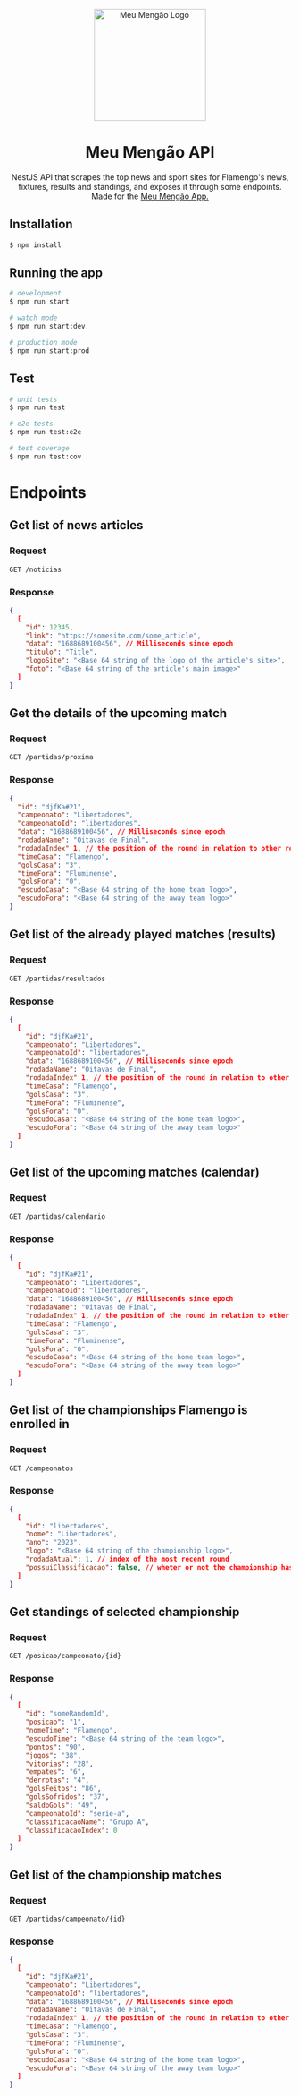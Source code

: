 <p align="center">
  <img src="./logo.png?raw=true" width="200" alt="Meu Mengão Logo" />
</p>

<h1 align="center"> Meu Mengão API </h1>

<p align="center">
NestJS API that scrapes the top news and sport sites for Flamengo's news, fixtures, results and standings, and exposes it through some endpoints.
Made for the  
<a href="https://github.com/joaopegoraro/meu-mengao">Meu Mengão App.</a></p>


## Installation

```bash
$ npm install
```

## Running the app

```bash
# development
$ npm run start

# watch mode
$ npm run start:dev

# production mode
$ npm run start:prod
```

## Test

```bash
# unit tests
$ npm run test

# e2e tests
$ npm run test:e2e

# test coverage
$ npm run test:cov
```

# Endpoints


## Get list of news articles

### Request

`GET /noticias`

### Response
```json
{
  [
    "id": 12345,
    "link": "https://somesite.com/some_article",
    "data": "1688689100456", // Milliseconds since epoch
    "titulo": "Title",
    "logoSite": "<Base 64 string of the logo of the article's site>",
    "foto": "<Base 64 string of the article's main image>"
  ]
}
```

## Get the details of the upcoming match

### Request

`GET /partidas/proxima`

### Response
```json
{
  "id": "djfKa#21",
  "campeonato": "Libertadores",
  "campeonatoId": "libertadores",
  "data": "1688689100456", // Milliseconds since epoch
  "rodadaName": "Oitavas de Final",
  "rodadaIndex" 1, // the position of the round in relation to other rounds, 0 is the oldest round
  "timeCasa": "Flamengo",
  "golsCasa": "3",
  "timeFora": "Fluminense",
  "golsFora": "0",
  "escudoCasa": "<Base 64 string of the home team logo>",
  "escudoFora": "<Base 64 string of the away team logo>"
}
```

## Get list of the already played matches (results)

### Request

`GET /partidas/resultados`

### Response
```json
{
  [
    "id": "djfKa#21",
    "campeonato": "Libertadores",
    "campeonatoId": "libertadores",
    "data": "1688689100456", // Milliseconds since epoch
    "rodadaName": "Oitavas de Final",
    "rodadaIndex" 1, // the position of the round in relation to other rounds, 0 is the oldest round
    "timeCasa": "Flamengo",
    "golsCasa": "3",
    "timeFora": "Fluminense",
    "golsFora": "0",
    "escudoCasa": "<Base 64 string of the home team logo>",
    "escudoFora": "<Base 64 string of the away team logo>"
  ]
}
```

## Get list of the upcoming matches (calendar)

### Request

`GET /partidas/calendario`

### Response
```json
{
  [
    "id": "djfKa#21",
    "campeonato": "Libertadores",
    "campeonatoId": "libertadores",
    "data": "1688689100456", // Milliseconds since epoch
    "rodadaName": "Oitavas de Final",
    "rodadaIndex" 1, // the position of the round in relation to other rounds, 0 is the oldest round
    "timeCasa": "Flamengo",
    "golsCasa": "3",
    "timeFora": "Fluminense",
    "golsFora": "0",
    "escudoCasa": "<Base 64 string of the home team logo>",
    "escudoFora": "<Base 64 string of the away team logo>"
  ]
}
```


## Get list of the championships Flamengo is enrolled in

### Request

`GET /campeonatos`

### Response
```json
{
  [
    "id": "libertadores",
    "nome": "Libertadores", 
    "ano": "2023", 
    "logo": "<Base 64 string of the championship logo>",
    "rodadaAtual": 1, // index of the most recent round
    "possuiClassificacao": false, // wheter or not the championship has a standings table
  ]
}
```

## Get standings of selected championship

### Request

`GET /posicao/campeonato/{id}`

### Response
```json
{
  [
    "id": "someRandomId",
    "posicao": "1",
    "nomeTime": "Flamengo", 
    "escudoTime": "<Base 64 string of the team logo>",
    "pontos": "90",
    "jogos": "38",
    "vitorias": "28",
    "empates": "6",
    "derrotas": "4",
    "golsFeitos": "86",
    "golsSofridos": "37",
    "saldoGols": "49",
    "campeonatoId": "serie-a",
    "classificacaoName": "Grupo A",
    "classificacaoIndex": 0
  ]
}
```

## Get list of the championship matches

### Request

`GET /partidas/campeonato/{id}`

### Response
```json
{
  [
    "id": "djfKa#21",
    "campeonato": "Libertadores",
    "campeonatoId": "libertadores",
    "data": "1688689100456", // Milliseconds since epoch
    "rodadaName": "Oitavas de Final",
    "rodadaIndex" 1, // the position of the round in relation to other rounds, 0 is the oldest round
    "timeCasa": "Flamengo",
    "golsCasa": "3",
    "timeFora": "Fluminense",
    "golsFora": "0",
    "escudoCasa": "<Base 64 string of the home team logo>",
    "escudoFora": "<Base 64 string of the away team logo>"
  ]
}
```
